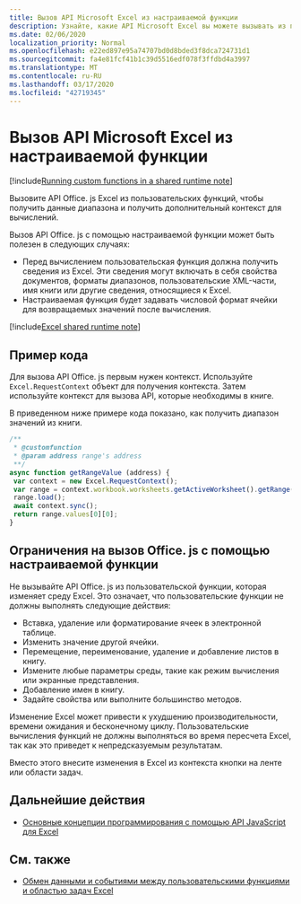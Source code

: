 ```yaml
---
title: Вызов API Microsoft Excel из настраиваемой функции
description: Узнайте, какие API Microsoft Excel вы можете вызывать из пользовательской функции.
ms.date: 02/06/2020
localization_priority: Normal
ms.openlocfilehash: e22ed897e95a74707bd0d8bded3f8dca724731d1
ms.sourcegitcommit: fa4e81fcf41b1c39d5516edf078f3ffdbd4a3997
ms.translationtype: MT
ms.contentlocale: ru-RU
ms.lasthandoff: 03/17/2020
ms.locfileid: "42719345"
---
```

# <a name="call-microsoft-excel-apis-from-a-custom-function"></a>Вызов API Microsoft Excel из настраиваемой функции

[!include[Running custom functions in a shared runtime note](../includes/excel-shared-runtime-preview-note.md)]

Вызовите API Office. js Excel из пользовательских функций, чтобы получить данные диапазона и получить дополнительный контекст для вычислений.

Вызов API Office. js с помощью настраиваемой функции может быть полезен в следующих случаях:

- Перед вычислением пользовательская функция должна получить сведения из Excel. Эти сведения могут включать в себя свойства документов, форматы диапазонов, пользовательские XML-части, имя книги или другие сведения, относящиеся к Excel.
- Настраиваемая функция будет задавать числовой формат ячейки для возвращаемых значений после вычисления.

[!include[Excel shared runtime note](../includes/note-requires-shared-runtime.md)]

## <a name="code-sample"></a>Пример кода

Для вызова API Office. js первым нужен контекст. Используйте `Excel.RequestContext` объект для получения контекста. Затем используйте контекст для вызова API, которые необходимы в книге.

В приведенном ниже примере кода показано, как получить диапазон значений из книги.

```JavaScript
/**
 * @customfunction
 * @param address range's address
 **/
async function getRangeValue (address) {
 var context = new Excel.RequestContext();
 var range = context.workbook.worksheets.getActiveWorksheet().getRange(address);
 range.load();
 await context.sync();
 return range.values[0][0];
}
```

## <a name="limitations-of-calling-officejs-through-a-custom-function"></a>Ограничения на вызов Office. js с помощью настраиваемой функции

Не вызывайте API Office. js из пользовательской функции, которая изменяет среду Excel. Это означает, что пользовательские функции не должны выполнять следующие действия:

- Вставка, удаление или форматирование ячеек в электронной таблице.
- Изменить значение другой ячейки.
- Перемещение, переименование, удаление и добавление листов в книгу.
- Измените любые параметры среды, такие как режим вычисления или экранные представления.
- Добавление имен в книгу.
- Задайте свойства или выполните большинство методов.

Изменение Excel может привести к ухудшению производительности, времени ожидания и бесконечному циклу. Пользовательские вычисления функций не должны выполняться во время пересчета Excel, так как это приведет к непредсказуемым результатам.

Вместо этого внесите изменения в Excel из контекста кнопки на ленте или области задач.

## <a name="next-steps"></a>Дальнейшие действия

- [Основные концепции программирования с помощью API JavaScript для Excel](../reference/overview/excel-add-ins-reference-overview.md)

## <a name="see-also"></a>См. также

- [Обмен данными и событиями между пользовательскими функциями и областью задач Excel](../tutorials/share-data-and-events-between-custom-functions-and-the-task-pane-tutorial.md)